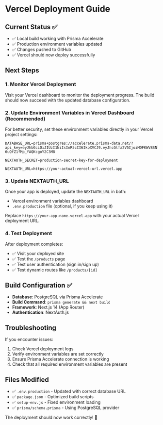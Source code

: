# Vercel Deployment Guide

## Current Status ✅
- ✅ Local build working with Prisma Accelerate
- ✅ Production environment variables updated
- ✅ Changes pushed to GitHub
- ✅ Vercel should now deploy successfully

## Next Steps

### 1. Monitor Vercel Deployment
Visit your Vercel dashboard to monitor the deployment progress. The build should now succeed with the updated database configuration.

### 2. Update Environment Variables in Vercel Dashboard (Recommended)
For better security, set these environment variables directly in your Vercel project settings:

```
DATABASE_URL=prisma+postgres://accelerate.prisma-data.net/?api_key=eyJhbGciOiJIUzI1NiIsInR5cCI6IkpXVCJ9.eyJhcGlfa2V5IjoiMDFKWVBSNlFHVjdXUEg3OUhRMkpZRVBGU1YiLCJ0ZW5hbnRfaWQiOiI2NDliNDM0OWFhYzE4YTBjY2YzOTNmNzg0Y2M3YjhlOTE4ZDEyNGUwMzdiMDQwMTAwMTA4MGNjYmZmODA2ZGRmIiwiaW50ZXJuYWxfc2VjcmV0IjoiZjM0NjcxMjktOWQxNy00ZjlmLTlkZDAtYjc1OGZlYTNiMGI5In0.AYmmT2oWierw8eSVi1r-6uQfZ1fMp_YAQKcgoY2C3M8

NEXTAUTH_SECRET=production-secret-key-for-deployment

NEXTAUTH_URL=https://your-actual-vercel-url.vercel.app
```

### 3. Update NEXTAUTH_URL
Once your app is deployed, update the `NEXTAUTH_URL` in both:
- Vercel environment variables dashboard
- `.env.production` file (optional, if you keep using it)

Replace `https://your-app-name.vercel.app` with your actual Vercel deployment URL.

### 4. Test Deployment
After deployment completes:
- ✅ Visit your deployed site
- ✅ Test the `/products` page
- ✅ Test user authentication (sign in/sign up)
- ✅ Test dynamic routes like `/products/[id]`

## Build Configuration ✅
- **Database**: PostgreSQL via Prisma Accelerate
- **Build Command**: `prisma generate && next build`
- **Framework**: Next.js 14 (App Router)
- **Authentication**: NextAuth.js

## Troubleshooting
If you encounter issues:
1. Check Vercel deployment logs
2. Verify environment variables are set correctly
3. Ensure Prisma Accelerate connection is working
4. Check that all required environment variables are present

## Files Modified
- ✅ `.env.production` - Updated with correct database URL
- ✅ `package.json` - Optimized build scripts
- ✅ `setup-env.js` - Fixed environment loading
- ✅ `prisma/schema.prisma` - Using PostgreSQL provider

The deployment should now work correctly! 🚀
